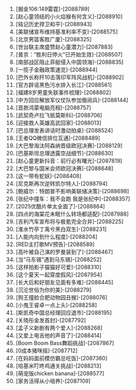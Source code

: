 
1. [掘金106:149雷霆]-[2088789]
1. [赵心童领结的小火焰猴有何含义]-[2088910]
1. [铭记历史捍卫和平]-[2088943]
1. [美联储宣布维持基准利率不变]-[2088575]
1. [北京男篮客胜广厦]-[2088325]
1. [世台联主席盛赞赵心童潜力]-[2087883]
1. [普京：“胜利日停火”已开始生效]-[2088507]
1. [南部战区阻止菲艇侵入中国领海]-[2088835]
1. [一揽子金融政策速览]-[2088944]
1. [巴外长称歼10击落印军阵风战机]-[2088902]
1. [官方辟谣黑色污水排入长江]-[2088561]
1. [福建8岁男童失联事件梳理]-[2088802]
1. [中方回应解放军仪仗队参加俄阅兵]-[2088144]
1. [首款鸿蒙电脑亮相]-[2088757]
1. [武契奇卢拉飞抵莫斯科]-[2088706]
1. [迎接救人英雄高武回家]-[2088013]
1. [巴总理发表讲话时激动拍桌]-[2088524]
1. [王者QQ微信排位互通]-[2088489]
1. [大巴黎淘汰阿森纳晋级欧冠决赛]-[2088129]
1. [巴基斯坦总理透露空战细节]-[2088630]
1. [赵心童更新抖音：前行必有曙光]-[2087819]
1. [大巴黎与国米会师欧冠决赛]-[2088648]
1. [这一带有蛇妖]-[2088408]
1. [尼克斯再次逆转凯尔特人]-[2088794]
1. [鲍威尔：特朗普不影响美联储决策]-[2088698]
1. [张纪中撞车：我不会跑 我是张纪中]-[2088357]
1. [2025优酷片单太全面了]-[2088884]
1. [四点的海棠花未眠什么转场都适配]-[2087988]
1. [吉利汽车宣布将与极氪完全合并]-[2088225]
1. [淮水竹亭丁禹兮黑白双生]-[2088231]
1. [人能内向到什么程度]-[2088204]
1. [RED主打歌MV预告]-[2088589]
1. [高叶被自己演的罗曼装到了]-[2088467]
1. [当“马东锡”遇到马东锡]-[2088252]
1. [这样拍影子猫猫好可爱]-[2088310]
1. [这个夏天一起穿度假风]-[2087954]
1. [长大后和好朋友见面有多难]-[2088445]
1. [沉沦世俗为你的美]-[2088279]
1. [狗王撞脸合肥动物园丑猴]-[2088076]
1. [小鬼王睿卓一点上头]-[2088258]
1. [斯凯奇中国总经理回应退市]-[2088195]
1. [关晓彤金发首封]-[2087792]
1. [孟子义新剧有两个爱人]-[2088268]
1. [又爱上电吉他的声音了]-[2088414]
1. [Boom Boom Bass舞蹈挑战]-[2087867]
1. [0成本猪咪摇]-[2087712]
1. [在妈妈面前模仿霸总吃饭]-[2087360]
1. [哈基米叮咚鸡通关挑战]-[2088213]
1. [萌宠版chicken banana]-[2088577]
1. [家务活得从小培养]-[2087109]